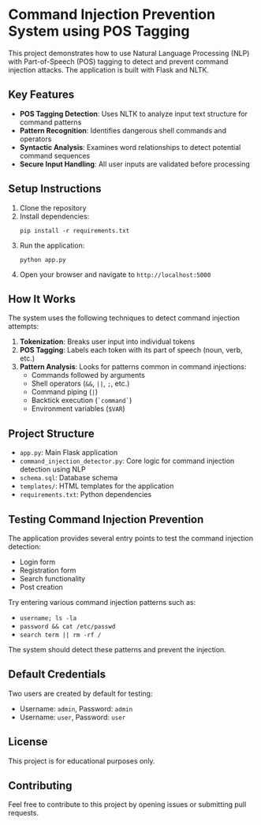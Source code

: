 # Command Injection Prevention System using POS Tagging

This project demonstrates how to use Natural Language Processing (NLP) with Part-of-Speech (POS) tagging to detect and prevent command injection attacks. The application is built with Flask and NLTK.

## Key Features

- **POS Tagging Detection**: Uses NLTK to analyze input text structure for command patterns
- **Pattern Recognition**: Identifies dangerous shell commands and operators
- **Syntactic Analysis**: Examines word relationships to detect potential command sequences
- **Secure Input Handling**: All user inputs are validated before processing

## Setup Instructions

1. Clone the repository
2. Install dependencies:
   ```
   pip install -r requirements.txt
   ```
3. Run the application:
   ```
   python app.py
   ```
4. Open your browser and navigate to `http://localhost:5000`

## How It Works

The system uses the following techniques to detect command injection attempts:

1. **Tokenization**: Breaks user input into individual tokens
2. **POS Tagging**: Labels each token with its part of speech (noun, verb, etc.)
3. **Pattern Analysis**: Looks for patterns common in command injections:
   - Commands followed by arguments
   - Shell operators (`&&`, `||`, `;`, etc.)
   - Command piping (`|`)
   - Backtick execution (`` `command` ``)
   - Environment variables (`$VAR`)

## Project Structure

- `app.py`: Main Flask application
- `command_injection_detector.py`: Core logic for command injection detection using NLP
- `schema.sql`: Database schema
- `templates/`: HTML templates for the application
- `requirements.txt`: Python dependencies

## Testing Command Injection Prevention

The application provides several entry points to test the command injection detection:

- Login form
- Registration form
- Search functionality
- Post creation

Try entering various command injection patterns such as:
- `username; ls -la`
- `password && cat /etc/passwd`
- `search term || rm -rf /`

The system should detect these patterns and prevent the injection.

## Default Credentials

Two users are created by default for testing:
- Username: `admin`, Password: `admin`
- Username: `user`, Password: `user`

## License

This project is for educational purposes only.

## Contributing

Feel free to contribute to this project by opening issues or submitting pull requests.
